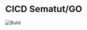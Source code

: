 # CICD Sematut/GO

![Build](https://github.com/MichaelKerscher/cicd_sematut/actions/workflows/go.yml/badge.svg)
